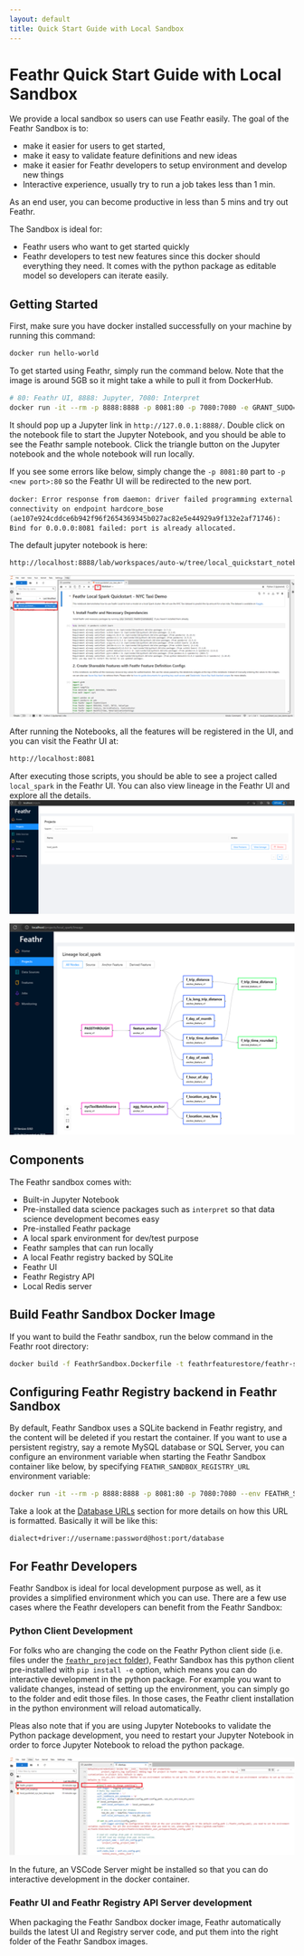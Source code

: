 ```yaml
---
layout: default
title: Quick Start Guide with Local Sandbox
---
```


# Feathr Quick Start Guide with Local Sandbox

We provide a local sandbox so users can use Feathr easily. The goal of the Feathr Sandbox is to:

- make it easier for users to get started,
- make it easy to validate feature definitions and new ideas
- make it easier for Feathr developers to setup environment and develop new things
- Interactive experience, usually try to run a job takes less than 1 min.

As an end user, you can become productive in less than 5 mins and try out Feathr.

The Sandbox is ideal for:

- Feathr users who want to get started quickly
- Feathr developers to test new features since this docker should everything they need. It comes with the python package as editable model so developers can iterate easily.

## Getting Started

First, make sure you have docker installed successfully on your machine by running this command:

```bash
docker run hello-world
```

To get started using Feathr, simply run the command below. Note that the image is around 5GB so it might take a while to pull it from DockerHub.

```bash
# 80: Feathr UI, 8888: Jupyter, 7080: Interpret
docker run -it --rm -p 8888:8888 -p 8081:80 -p 7080:7080 -e GRANT_SUDO=yes feathrfeaturestore/feathr-sandbox:releases-v1.0.0-rc4
```

It should pop up a Jupyter link in `http://127.0.0.1:8888/`. Double click on the notebook file to start the Jupyter Notebook, and you should be able to see the Feathr sample notebook. Click the triangle button on the Jupyter notebook and the whole notebook will run locally.

If you see some errors like below, simply change the `-p 8081:80` part to `-p <new port>:80` so the Feathr UI will be redirected to the new port.

`docker: Error response from daemon: driver failed programming external connectivity on endpoint hardcore_bose (ae107e924cddce6b942f96f2654369345b027ac82e5e44929a9f132e2af71746): Bind for 0.0.0.0:8081 failed: port is already allocated.`

The default jupyter notebook is here:
```bash
http://localhost:8888/lab/workspaces/auto-w/tree/local_quickstart_notebook.ipynb
```

![Feathr Notebook](./images/feathr-sandbox.png)

After running the Notebooks, all the features will be registered in the UI, and you can visit the Feathr UI at:

```bash
http://localhost:8081
```

After executing those scripts, you should be able to see a project called `local_spark` in the Feathr UI. You can also view lineage in the Feathr UI and explore all the details.
![Feathr UI](./images/feathr-sandbox-ui.png)

![Feathr UI](./images/feathr-sandbox-lineage.png)

## Components

The Feathr sandbox comes with:
- Built-in Jupyter Notebook
- Pre-installed data science packages such as `interpret` so that data science development becomes easy
- Pre-installed Feathr package
- A local spark environment for dev/test purpose
- Feathr samples that can run locally
- A local Feathr registry backed by SQLite
- Feathr UI
- Feathr Registry API
- Local Redis server

## Build Feathr Sandbox Docker Image

If you want to build the Feathr sandbox, run the below command in the Feathr root directory:

```bash
docker build -f FeathrSandbox.Dockerfile -t feathrfeaturestore/feathr-sandbox .
```

## Configuring Feathr Registry backend in Feathr Sandbox

By default, Feathr Sandbox uses a SQLite backend in Feathr registry, and the content will be deleted if you restart the container. If you want to use a persistent registry, say a remote MySQL database or SQL Server, you can configure an environment variable when starting the Feathr Sandbox container like below, by specifying `FEATHR_SANDBOX_REGISTRY_URL` environment variable:

```bash
docker run -it --rm -p 8888:8888 -p 8081:80 -p 7080:7080 --env FEATHR_SANDBOX_REGISTRY_URL="mysql://scott:tiger@localhost/foo" -e GRANT_SUDO=yes feathrfeaturestore/feathr-sandbox:releases-v1.0.0-rc4
```

Take a look at the [Database URLs](https://docs.sqlalchemy.org/en/20/core/engines.html#database-urls) section for more details on how this URL is formatted. Basically it will be like this:

```
dialect+driver://username:password@host:port/database
```

## For Feathr Developers

Feathr Sandbox is ideal for local development purpose as well, as it provides a simplified environment which you can use. There are a few use cases where the Feathr developers can benefit from the Feathr Sandbox:

### Python Client Development

For folks who are changing the code on the Feathr Python client side (i.e. files under the [`feathr_project` folder](../feathr_project/)), Feathr Sandbox has this python client pre-installed with `pip install -e` option, which means you can do interactive development in the python package. For example you want to validate changes, instead of setting up the environment, you can simply go to the folder and edit those files. In those cases, the Feathr client installation in the python environment will reload automatically. 

Pleas also note that if you are using Jupyter Notebooks to validate the Python package development, you need to restart your Jupyter Notebook in order to force Jupyter Notebook to reload the python package.

![Feathr Dev Experience](./images/feathr-sandbox-dev-experience.png)

In the future, an VSCode Server might be installed so that you can do interactive development in the docker container.

### Feathr UI and Feathr Registry API Server development

When packaging the Feathr Sandbox docker image, Feathr automatically builds the latest UI and Registry server code, and put them into the right folder of the Feathr Sandbox images.